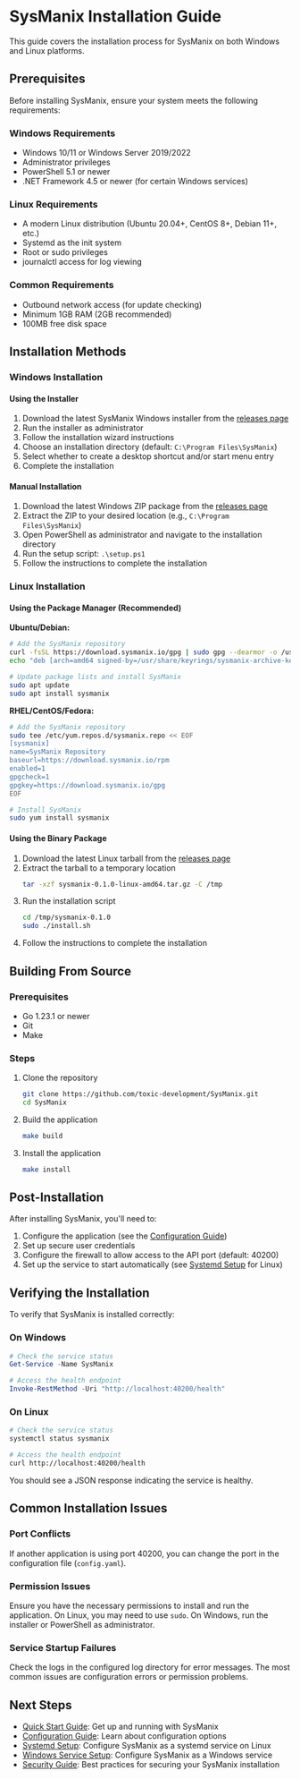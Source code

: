 # SysManix Installation Guide

This guide covers the installation process for SysManix on both Windows and Linux platforms.

## Prerequisites

Before installing SysManix, ensure your system meets the following requirements:

### Windows Requirements
- Windows 10/11 or Windows Server 2019/2022
- Administrator privileges
- PowerShell 5.1 or newer
- .NET Framework 4.5 or newer (for certain Windows services)

### Linux Requirements
- A modern Linux distribution (Ubuntu 20.04+, CentOS 8+, Debian 11+, etc.)
- Systemd as the init system
- Root or sudo privileges
- journalctl access for log viewing

### Common Requirements
- Outbound network access (for update checking)
- Minimum 1GB RAM (2GB recommended)
- 100MB free disk space

## Installation Methods

### Windows Installation

#### Using the Installer

1. Download the latest SysManix Windows installer from the [releases page](https://github.com/toxic-development/SysManix/releases)
2. Run the installer as administrator
3. Follow the installation wizard instructions
4. Choose an installation directory (default: `C:\Program Files\SysManix`)
5. Select whether to create a desktop shortcut and/or start menu entry
6. Complete the installation

#### Manual Installation

1. Download the latest Windows ZIP package from the [releases page](https://github.com/toxic-development/SysManix/releases)
2. Extract the ZIP to your desired location (e.g., `C:\Program Files\SysManix`)
3. Open PowerShell as administrator and navigate to the installation directory
4. Run the setup script: `.\setup.ps1`
5. Follow the instructions to complete the installation

### Linux Installation

#### Using the Package Manager (Recommended)

**Ubuntu/Debian:**
```bash
# Add the SysManix repository
curl -fsSL https://download.sysmanix.io/gpg | sudo gpg --dearmor -o /usr/share/keyrings/sysmanix-archive-keyring.gpg
echo "deb [arch=amd64 signed-by=/usr/share/keyrings/sysmanix-archive-keyring.gpg] https://download.sysmanix.io/apt stable main" | sudo tee /etc/apt/sources.list.d/sysmanix.list

# Update package lists and install SysManix
sudo apt update
sudo apt install sysmanix
```

**RHEL/CentOS/Fedora:**
```bash
# Add the SysManix repository
sudo tee /etc/yum.repos.d/sysmanix.repo << EOF
[sysmanix]
name=SysManix Repository
baseurl=https://download.sysmanix.io/rpm
enabled=1
gpgcheck=1
gpgkey=https://download.sysmanix.io/gpg
EOF

# Install SysManix
sudo yum install sysmanix
```

#### Using the Binary Package

1. Download the latest Linux tarball from the [releases page](https://github.com/toxic-development/SysManix/releases)
2. Extract the tarball to a temporary location
   ```bash
   tar -xzf sysmanix-0.1.0-linux-amd64.tar.gz -C /tmp
   ```
3. Run the installation script
   ```bash
   cd /tmp/sysmanix-0.1.0
   sudo ./install.sh
   ```
4. Follow the instructions to complete the installation

## Building From Source

### Prerequisites
- Go 1.23.1 or newer
- Git
- Make

### Steps

1. Clone the repository
   ```bash
   git clone https://github.com/toxic-development/SysManix.git
   cd SysManix
   ```

2. Build the application
   ```bash
   make build
   ```

3. Install the application
   ```bash
   make install
   ```

## Post-Installation

After installing SysManix, you'll need to:

1. Configure the application (see the [Configuration Guide](./CONFIGURATION.md))
2. Set up secure user credentials
3. Configure the firewall to allow access to the API port (default: 40200)
4. Set up the service to start automatically (see [Systemd Setup](./SYSTEMD_SETUP.md) for Linux)

## Verifying the Installation

To verify that SysManix is installed correctly:

### On Windows
```powershell
# Check the service status
Get-Service -Name SysManix

# Access the health endpoint
Invoke-RestMethod -Uri "http://localhost:40200/health"
```

### On Linux
```bash
# Check the service status
systemctl status sysmanix

# Access the health endpoint
curl http://localhost:40200/health
```

You should see a JSON response indicating the service is healthy.

## Common Installation Issues

### Port Conflicts
If another application is using port 40200, you can change the port in the configuration file (`config.yaml`).

### Permission Issues
Ensure you have the necessary permissions to install and run the application. On Linux, you may need to use `sudo`. On Windows, run the installer or PowerShell as administrator.

### Service Startup Failures
Check the logs in the configured log directory for error messages. The most common issues are configuration errors or permission problems.

## Next Steps

- [Quick Start Guide](./QUICKSTART.md): Get up and running with SysManix
- [Configuration Guide](./CONFIGURATION.md): Learn about configuration options
- [Systemd Setup](./SYSTEMD_SETUP.md): Configure SysManix as a systemd service on Linux
- [Windows Service Setup](./WINDOWS_SETUP.md): Configure SysManix as a Windows service
- [Security Guide](./SECURITY.md): Best practices for securing your SysManix installation
